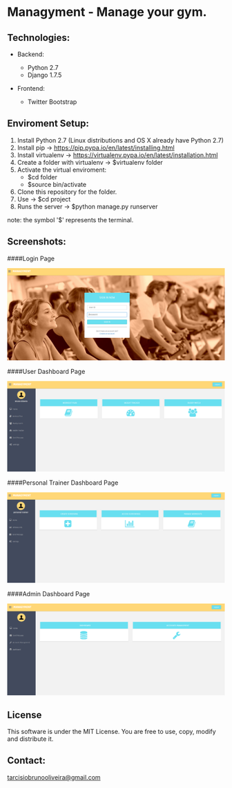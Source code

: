 # Managyment - Manage your gym.

Technologies:
------------
  - Backend:
    - Python 2.7
    - Django 1.7.5
  
  - Frontend:
    - Twitter Bootstrap
    
Enviroment Setup:
------------
  1. Install Python 2.7 (Linux distributions and OS X already have Python 2.7)
  2. Install pip -> https://pip.pypa.io/en/latest/installing.html
  3. Install virtualenv -> https://virtualenv.pypa.io/en/latest/installation.html
  4. Create a folder with virtualenv -> $virtualenv folder
  5. Activate the virtual enviroment: 
      - $cd folder
      - $source bin/activate
  6. Clone this repository for the folder.
  7. Use -> $cd project
  8. Runs the server -> $python manage.py runserver

note: the symbol '$' represents the terminal.

Screenshots:
------------
####Login Page
  
![alt text](screenshots/login.png "Login page")

####User Dashboard Page
  
![alt text](screenshots/normal-user.png "User Dashboard Page")

####Personal Trainer Dashboard Page
  
![alt text](screenshots/personal-trainer.png "Personal Trainer Dashboard Page")

####Admin Dashboard Page
  
![alt text](screenshots/admin.png "Admin Dashboard Page")

License
------------

This software is under the MIT License. You are free to use, copy, modify and distribute it.

Contact:
------------

tarcisiobrunooliveira@gmail.com


